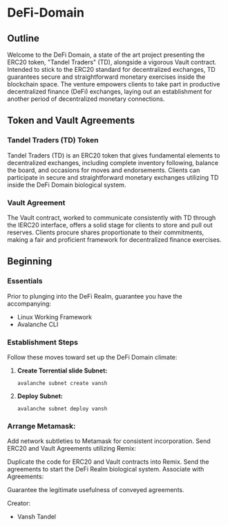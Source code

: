 # DeFi-Domain

## Outline

Welcome to the DeFi Domain, a state of the art project presenting the ERC20 token, "Tandel Traders" (TD), alongside a vigorous Vault contract. Intended to stick to the ERC20 standard for decentralized exchanges, TD guarantees secure and straightforward monetary exercises inside the blockchain space. The venture empowers clients to take part in productive decentralized finance (DeFi) exchanges, laying out an establishment for another period of decentralized monetary connections.

## Token and Vault Agreements

### Tandel Traders (TD) Token

Tandel Traders (TD) is an ERC20 token that gives fundamental elements to decentralized exchanges, including complete inventory following, balance the board, and occasions for moves and endorsements. Clients can participate in secure and straightforward monetary exchanges utilizing TD inside the DeFi Domain biological system.

### Vault Agreement

The Vault contract, worked to communicate consistently with TD through the IERC20 interface, offers a solid stage for clients to store and pull out reserves. Clients procure shares proportionate to their commitments, making a fair and proficient framework for decentralized finance exercises.

## Beginning

### Essentials

Prior to plunging into the DeFi Realm, guarantee you have the accompanying:

- Linux Working Framework
- Avalanche CLI

### Establishment Steps

Follow these moves toward set up the DeFi Domain climate:

1. **Create Torrential slide Subnet:**

   `avalanche subnet create vansh`

2. **Deploy Subnet:**

   `avalanche subnet deploy vansh`

### Arrange Metamask:

Add network subtleties to Metamask for consistent incorporation.
Send ERC20 and Vault Agreements utilizing Remix:

Duplicate the code for ERC20 and Vault contracts into Remix.
Send the agreements to start the DeFi Realm biological system.
Associate with Agreements:

Guarantee the legitimate usefulness of conveyed agreements.

Creator:

- Vansh Tandel

